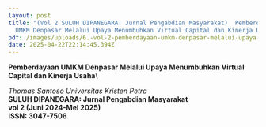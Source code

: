 ```yaml
---
layout: post
title: "(Vol 2 SULUH DIPANEGARA: Jurnal Pengabdian Masyarakat)  Pemberdayaan
  UMKM Denpasar Melalui Upaya Menumbuhkan Virtual Capital dan Kinerja Usaha"
pdf: /images/uploads/6.-vol-2-pemberdayaan-umkm-denpasar-melalui-upaya-menumbuhkan-virtual-capital-dan-kinerja-usaha.pdf
date: 2025-04-22T22:14:45.394Z
---
```

**Pemberdayaan UMKM Denpasar Melalui Upaya Menumbuhkan Virtual Capital dan Kinerja Usaha**\

*Thomas Santoso
Universitas Kristen Petra*
\
**SULUH DIPANEGARA: Jurnal Pengabdian Masyarakat**\
**vol 2 (Juni 2024-Mei 2025)**\
**ISSN: 3047-7506**